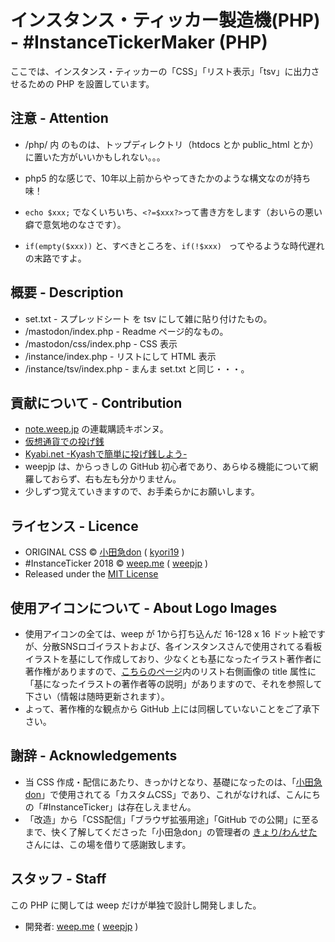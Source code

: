 インスタンス・ティッカー製造機(PHP) - #InstanceTickerMaker (PHP)
====

ここでは、インスタンス・ティッカーの「CSS」「リスト表示」「tsv」に出力させるための PHP を設置しています。

## 注意 - Attention

- /php/ 内 のものは、トップディレクトリ（htdocs とか public_html とか）に置いた方がいいかもしれない。。。

- php5 的な感じで、10年以上前からやってきたかのような構文なのが持ち味！

- ```echo $xxx;``` でなくいちいち、```<?=$xxx?>```って書き方をします（おいらの悪い癖で意気地のなさです）。

- ```if(empty($xxx))``` と、すべきところを、```if(!$xxx) ``` ってやるような時代遅れの末路ですよ。

## 概要 - Description
- set.txt - スプレッドシート を tsv にして雑に貼り付けたもの。
- /mastodon/index.php - Readme ページ的なもの。
- /mastodon/css/index.php - CSS 表示
- /instance/index.php - リストにして HTML 表示
- /instance/tsv/index.php - まんま set.txt と同じ・・・。

## 貢献について - Contribution
- [note.weep.jp](https://note.weep.jp/) の連載購読キボンヌ。
- [仮想通貨での投げ銭](https://weep.jp/tip)
- [Kyabi.net -Kyashで簡単に投げ銭しよう- ](https://kyabi.net/profiles/5bb09c67225539000f3770bd)
- weepjp は、からっきしの GitHub 初心者であり、あらゆる機能について網羅しておらず、右も左も分かりません。
- 少しずつ覚えていきますので、お手柔らかにお願いします。

## ライセンス - Licence
- ORIGINAL CSS © [小田急don](https://odakyu.app/about) ( [kyori19](https://github.com/kyori19) )
- #InstanceTicker 2018 © [weep.me](https://weep.me/about) ( [weepjp](https://github.com/weepjp) )
- Released under the [MIT License](https://opensource.org/licenses/mit-license.php)

## 使用アイコンについて - About Logo Images
- 使用アイコンの全ては、weep が 1から打ち込んだ 16-128 x 16 ドット絵ですが、分散SNSロゴイラストおよび、各インスタンスさんで使用されてる看板イラストを基にして作成しており、少なくとも基になったイラスト著作者に著作権がありますので、[こちらのページ](https://cdn.weep.me/instance/)内のリスト右側画像の title 属性に「基になったイラストの著作者等の説明」がありますので、それを参照して下さい（情報は随時更新されます）。
- よって、著作権的な観点から GitHub 上には同梱していないことをご了承下さい。

## 謝辞 - Acknowledgements
- 当 CSS 作成・配信にあたり、きっかけとなり、基礎になったのは、「[小田急don](https://odakyu.app/about)」で使用されてる「カスタムCSS」であり、これがなければ、こんにちの「#InstanceTicker」は存在しえません。
- 「改造」から「CSS配信」「ブラウザ拡張用途」「GitHub での公開」に至るまで、快く了解してくださった「小田急don」の管理者の [きょり/わんせた](https://github.com/kyori19) さんには、この場を借りて感謝致します。

## スタッフ - Staff
この PHP に関しては weep だけが単独で設計し開発しました。
- 開発者: [weep.me](https://weep.me/about) ( [weepjp](https://github.com/weepjp) )
